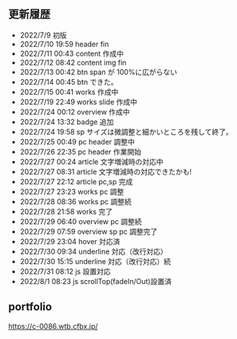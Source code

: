 ## 更新履歴

- 2022/7/9 初版
- 2022/7/10 19:59 header fin
- 2022/7/11 00:43 content 作成中
- 2022/7/12 08:42 content img fin
- 2022/7/13 00:42 btn span が 100%に広がらない
- 2022/7/14 00:45 btn できた。
- 2022/7/15 00:41 works 作成中
- 2022/7/19 22:49 works slide 作成中
- 2022/7/24 00:12 overview 作成中
- 2022/7/24 13:32 badge 追加
- 2022/7/24 19:58 sp サイズは微調整と細かいところを残して終了。
- 2022/7/25 00:49 pc header 調整中
- 2022/7/26 22:35 pc header 作業開始
- 2022/7/27 00:24 article 文字増減時の対応中
- 2022/7/27 08:31 article 文字増減時の対応できたかも!
- 2022/7/27 22:12 article pc,sp 完成
- 2022/7/27 23:23 works pc 調整
- 2022/7/28 08:36 works pc 調整続
- 2022/7/28 21:58 works 完了
- 2022/7/29 06:40 overview pc 調整続
- 2022/7/29 07:59 overview sp pc 調整完了
- 2022/7/29 23:04 hover 対応済
- 2022/7/30 09:34 underline 対応（改行対応）
- 2022/7/30 15:15 underline 対応（改行対応）続
- 2022/7/31 08:12 js 設置対応
- 2022/8/1 08:23 js scrollTop(fadeIn/Out)設置済

## portfolio

https://c-0086.wtb.cfbx.jp/
